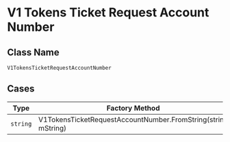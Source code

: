 
# V1 Tokens Ticket Request Account Number

## Class Name

`V1TokensTicketRequestAccountNumber`

## Cases

| Type | Factory Method |
|  --- | --- |
| `string` | V1TokensTicketRequestAccountNumber.FromString(string mString) |

